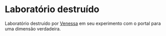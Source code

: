 # Laboratório destruído

Laboratório destruído por [Venessa](../../Personagens/PCs/Venessa.md) em seu experimento com o portal para uma dimensão verdadeira.
